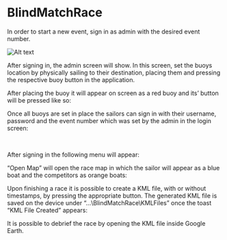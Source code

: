 BlindMatchRace
==============
In order to start a new event, sign in as admin with the desired event number.

![Alt text](/../screenshots/screenshots/login.jpg?raw=true "Optional Title")

After signing in, the admin screen will show. In this screen, set the buoys location by physically sailing to their destination, placing them and pressing the respective buoy button in the application.  
 
After placing the buoy it will appear on screen as a red buoy and its’ button will be pressed like so:
 
Once all buoys are set in place the sailors can sign in with their username, password and the event number which was set by the admin in the login screen:
 



 

After signing in the following menu will appear:
 
“Open Map” will open the race map in which the sailor will appear as a blue boat and the competitors as orange boats:
 
Upon finishing a race it is possible to create a KML file, with or without timestamps, by pressing the appropriate button. The generated KML file is saved on the device under “…\BlindMatchRace\KMLFiles” once the toast “KML File Created” appears: 
 
It is possible to debrief the race by opening the KML file inside Google Earth.
